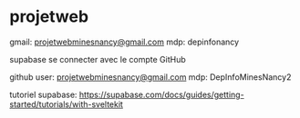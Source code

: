 # projetweb
gmail: projetwebminesnancy@gmail.com
mdp: depinfonancy

supabase
se connecter avec le compte GitHub

github
user: projetwebminesnancy@gmail.com
mdp: DepInfoMinesNancy2

tutoriel supabase: https://supabase.com/docs/guides/getting-started/tutorials/with-sveltekit
